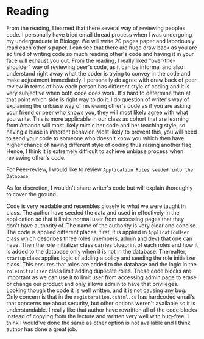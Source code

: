 # Reading

From the reading, I learned that there several way of reviewing peoples code. I personally have tried email thread process when I was undergoing my undergraduate in Biology. We will write 20 pages paper and laboriously read each other's paper. I can see that there are huge draw back as you are so tired of writing code so much reading other's code and having it in your face will exhaust you out. From the reading, I really liked "over-the-shoulder" way of reviewing peer's code, as it can be informal and also understand right away what the coder is trying to convey in the code and make adjustment immediately. I personally do agree with draw back of peer review in terms of how each person has different style of coding and it is very subjective when both code does work. It's hard to determine then at that point which side is right way to do it. I do question of writer's way of explaining the unbiase way of reviewing other's code as if you are asking your friend or peer who knows you, they will most likely agree with what you write. This is more applicable in our class as cohort that are learning from Amanda will most likely mimic her code and her teaching style, so having a biase is inherent behavior. Most likely to prevent this, you will need to send your code to someone who doesn't know you which then have higher chance of having different style of coding thus raising another flag. Hence, I think it is extremely difficult to achieve unbiase process when reviewing other's code.

For Peer-review, I would like to review `Application Roles seeded into the Database`. 

As for discretion, I wouldn't share writer's code but will explain thoroughly to cover the ground.

Code is very readable and resembles closely to what we were taught in class. The author have seeded the data and used in effectively in the application so that it limits normal user from accessing pages that they don't have authority of. The name of the authority is very clear and concise. 
The code is applied different places, first, it is applied in `ApplicationUser` class which describes three roles (members, admin and dev) that one can have.
Then the role initializer class carries blueprint of each roles and how it is added to the database only when it is not in the database. Thereafter, `startup` class applies logic of adding a policy and seeding the role initializer class. This ensures that roles are added to the database and the logic in the `roleinitializer` class limit adding duplicate roles.
These code blocks are important as we can use it to limit user from accessing admin page to erase or change our product and only allows admin to have that privileges.
Looking though the code it is well written, and it is not causing any bug. Only concern is that in the `registeration.cshtml.cs` has hardcoded email's that concerns me about security, but other options weren't available so it is understandable. I really like that author have rewritten all of the code blocks instead of copying from the lecture and written very well with bug-free. I think I would've done the same as other option is not available and I think author has done a great job. 
